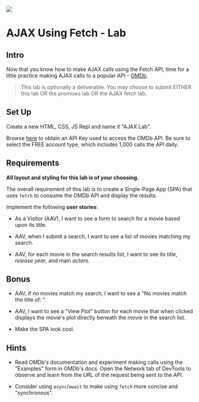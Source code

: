 <img src="https://i.imgur.com/XIbnaV8.jpg">

# AJAX Using Fetch - Lab

## Intro

Now that you know how to make AJAX calls using the Fetch API, time for a little practice making AJAX calls to a popular API - [OMDb](http://www.omdbapi.com/).

> This lab is optionally a deliverable. You may choose to submit EITHER this lab OR the promises lab OR the AJAX fetch lab.

## Set Up

Create a new HTML, CSS, JS Repl and name it "AJAX Lab".

Browse [here](http://www.omdbapi.com/apikey.aspx) to obtain an API Key used to access the OMDb API. Be sure to select the FREE account type, which includes 1,000 calls the API daily.

## Requirements

**All layout and styling for this lab is of your choosing.**

The overall requirement of this lab is to create a Single-Page App (SPA) that uses `fetch` to consume the OMDb API and display the results.

Implement the following **user stories**:

- As a Visitor (AAV), I want to see a form to search for a movie based upon its title.

- AAV, when I submit a search, I want to see a list of movies matching my search.

- AAV, for each movie in the search results list, I want to see its _title_, _release year_, and main _actors_.

## Bonus

- AAV, if no movies match my search, I want to see a "No movies match the title of: <insert search title here>".

- AAV, I want to see a "View Plot" button for each movie that when clicked displays the movie's plot directly beneath the movie in the search list.

- Make the SPA look cool.

## Hints

- Read OMDb's documentation and experiment making calls using the "Examples" form in OMDb's docs. Open the Network tab of DevTools to observe and learn from the URL of the request being sent to the API.

- Consider using `async`/`await` to make using `fetch` more concise and "synchronous".
